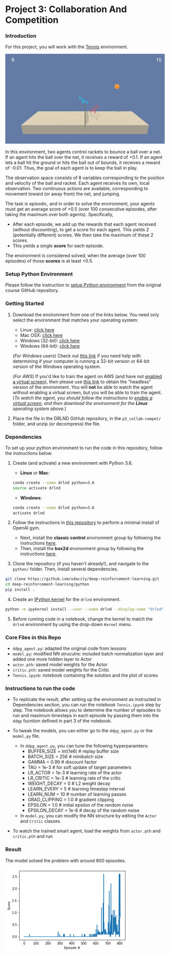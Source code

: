 [//]: # (Image References)

[image1]: https://github.com/ekaakurniawan/DRLND/blob/master/p3_collab-compet/results/gif/01.gif

# Project 3: Collaboration And Competition

### Introduction

For this project, you will work with the [Tennis](https://github.com/Unity-Technologies/ml-agents/blob/master/docs/Learning-Environment-Examples.md#tennis) environment.

![Trained Agent][image1]

In this environment, two agents control rackets to bounce a ball over a net. If an agent hits the ball over the net, it receives a reward of +0.1.  If an agent lets a ball hit the ground or hits the ball out of bounds, it receives a reward of -0.01.  Thus, the goal of each agent is to keep the ball in play.

The observation space consists of 8 variables corresponding to the position and velocity of the ball and racket. Each agent receives its own, local observation.  Two continuous actions are available, corresponding to movement toward (or away from) the net, and jumping. 

The task is episodic, and in order to solve the environment, your agents must get an average score of +0.5 (over 100 consecutive episodes, after taking the maximum over both agents). Specifically,

- After each episode, we add up the rewards that each agent received (without discounting), to get a score for each agent. This yields 2 (potentially different) scores. We then take the maximum of these 2 scores.
- This yields a single **score** for each episode.

The environment is considered solved, when the average (over 100 episodes) of those **scores** is at least +0.5.

### Setup Python Environment

Please follow the instruction to [setup Python environment](https://github.com/udacity/deep-reinforcement-learning#dependencies) from the original course GitHub repository.

### Getting Started

1. Download the environment from one of the links below.  You need only select the environment that matches your operating system:
    - Linux: [click here](https://s3-us-west-1.amazonaws.com/udacity-drlnd/P3/Tennis/Tennis_Linux.zip)
    - Mac OSX: [click here](https://s3-us-west-1.amazonaws.com/udacity-drlnd/P3/Tennis/Tennis.app.zip)
    - Windows (32-bit): [click here](https://s3-us-west-1.amazonaws.com/udacity-drlnd/P3/Tennis/Tennis_Windows_x86.zip)
    - Windows (64-bit): [click here](https://s3-us-west-1.amazonaws.com/udacity-drlnd/P3/Tennis/Tennis_Windows_x86_64.zip)
    
    (_For Windows users_) Check out [this link](https://support.microsoft.com/en-us/help/827218/how-to-determine-whether-a-computer-is-running-a-32-bit-version-or-64) if you need help with determining if your computer is running a 32-bit version or 64-bit version of the Windows operating system.

    (_For AWS_) If you'd like to train the agent on AWS (and have not [enabled a virtual screen](https://github.com/Unity-Technologies/ml-agents/blob/master/docs/Training-on-Amazon-Web-Service.md)), then please use [this link](https://s3-us-west-1.amazonaws.com/udacity-drlnd/P3/Tennis/Tennis_Linux_NoVis.zip) to obtain the "headless" version of the environment.  You will **not** be able to watch the agent without enabling a virtual screen, but you will be able to train the agent.  (_To watch the agent, you should follow the instructions to [enable a virtual screen](https://github.com/Unity-Technologies/ml-agents/blob/master/docs/Training-on-Amazon-Web-Service.md), and then download the environment for the **Linux** operating system above._)

2. Place the file in the DRLND GitHub repository, in the `p3_collab-compet/` folder, and unzip (or decompress) the file. 
### Dependencies

To set up your python environment to run the code in this repository, follow the instructions below.

1. Create (and activate) a new environment with Python 3.6.

	- __Linux__ or __Mac__: 
	```bash
	conda create --name drlnd python=3.6
	source activate drlnd
	```
	- __Windows__: 
	```bash
	conda create --name drlnd python=3.6 
	activate drlnd
	```
	
2. Follow the instructions in [this repository](https://github.com/openai/gym) to perform a minimal install of OpenAI gym.  
	- Next, install the **classic control** environment group by following the instructions [here](https://github.com/openai/gym#classic-control).
	- Then, install the **box2d** environment group by following the instructions [here](https://github.com/openai/gym#box2d).
	
3. Clone the repository (if you haven't already!), and navigate to the `python/` folder.  Then, install several dependencies.
```bash
git clone https://github.com/udacity/deep-reinforcement-learning.git
cd deep-reinforcement-learning/python
pip install .
```

4. Create an [IPython kernel](http://ipython.readthedocs.io/en/stable/install/kernel_install.html) for the `drlnd` environment.  
```bash
python -m ipykernel install --user --name drlnd --display-name "drlnd"
```
5. Before running code in a notebook, change the kernel to match the `drlnd` environment by using the drop-down `Kernel` menu. 

### Core Files in this Repo
- `ddpg_agent.py`: adapted the original code from lessons
- `model.py`: modified NN strucutre: included batch normalization layer and added one more hidden layer to Actor
- `actor.pth`: saved model weights for the Actor
- `critic.pth`: saved model weights for the Critic
- `Tennis.ipynb`: notebook containing the solution and the plot of scores

### Instructions to run the code

- To replicate the result, after setting up the environment as instructed in Dependencies section, you can run the notebook `Tennis.ipynb` step by step. The notebook allows you to determine the number of episodes to run and maximum timesteps in each episode by passing them into the `ddqp` fucntion defined in part 3 of the notebook.

- To tweak the models, you can either go to the `ddpg_agent.py` or the `model.py` file.
    -  In `ddpg_agent.py`, you can tune the following hyperparamters: 
        - BUFFER_SIZE = int(1e6)  # replay buffer size
        - BATCH_SIZE = 256        # minibatch size
        - GAMMA = 0.99            # discount factor
        - TAU = 1e-3              # for soft update of target parameters
        - LR_ACTOR = 1e-3         # learning rate of the actor 
        - LR_CRITIC = 1e-3        # learning rate of the critic
        - WEIGHT_DECAY = 0        # L2 weight decay
        - LEARN_EVERY = 5         # learning timestep interval
        - LEARN_NUM = 10          # number of learning passes
        - GRAD_CLIPPING = 1.0     # gradient clipping
        - EPSILON = 1.0           # initial epsilon of the random noise
        - EPSILON_DECAY = 1e-6    # decay of the random noise
    - In `model.py`, you can modify the NN structure by editing the `Actor` and `Critic` classes.
    
- To watch the trained smart agent, load the weights from `actor.pth` and `critic.pth` and run 

### Result

The model solved the problem with around 800 episodes. 

![dqn-scores](results/ddpg_scores.png)
